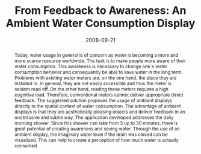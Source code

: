 ---
abstract: Today, water usage in general is of concern as water is becoming a more
  and more scarce resource worldwide. The task is to make people more aware of their
  water consumption. This awareness is necessary to change one´s water consumption
  behavior and consequently be able to save water in the long term.  Problems with
  existing water meters are, on the one hand, the place they are installed in. In
  general, they are not easily accessible and thus the meter is seldom read off. On
  the other hand, reading these meters requires a high cognitive load. Therefore,
  conventional meters cannot deliver appropriate direct feedback.  The suggested solution
  proposes the usage of ambient displays directly in the spatial context of water
  consumption. The advantage of ambient displays is that they are aesthetically pleasing
  objects and deliver feedback in an unobtrusive and subtle way.  The application
  developed addresses the daily morning shower. Since this shower can take from 3
  up to 30 minutes, there is great potential of creating awareness and saving water.
  Through the use of an ambient display, the imaginary water level if the drain was
  closed can be visualized. This can help to create a perception of how much water
  is actually consumed.
authors:
- Karin Kappel
- Thomas Grechenig
date: '2008-09-21'
featured: false
links:
- name: Publik
  url: https://publik.tuwien.ac.at/showentry.php?ID=171841&lang=2
publication_types:
- '1'
publishDate: '2008-09-21'
specifics: 'Poster: Ubicomp 2008, Seoul, South Korea; 21.09.2008 - 24.09.2008; in:
  "Proceedings of the Poster Session at the Tenth International Conference on Ubiquitous
  Computing 2008", (2008).'
title: 'From Feedback to Awareness: An Ambient Water Consumption Display'
url_pdf: ''
---
